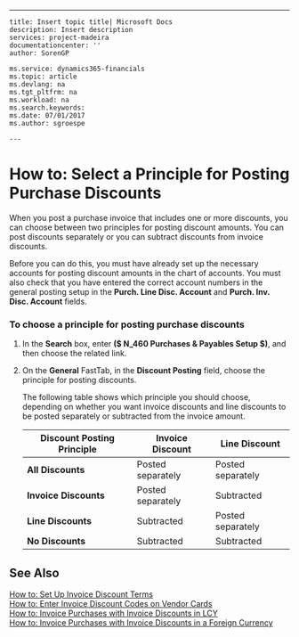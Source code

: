 ---
    title: Insert topic title| Microsoft Docs
    description: Insert description
    services: project-madeira
    documentationcenter: ''
    author: SorenGP

    ms.service: dynamics365-financials
    ms.topic: article
    ms.devlang: na
    ms.tgt_pltfrm: na
    ms.workload: na
    ms.search.keywords:
    ms.date: 07/01/2017
    ms.author: sgroespe

    ---
# How to: Select a Principle for Posting Purchase Discounts
When you post a purchase invoice that includes one or more discounts, you can choose between two principles for posting discount amounts. You can post discounts separately or you can subtract discounts from invoice discounts.  
  
 Before you can do this, you must have already set up the necessary accounts for posting discount amounts in the chart of accounts. You must also check that you have entered the correct account numbers in the general posting setup in the **Purch. Line Disc. Account** and **Purch. Inv. Disc. Account** fields.  
  
### To choose a principle for posting purchase discounts  
  
1.  In the **Search** box, enter **\($ N\_460 Purchases & Payables Setup $\)**, and then choose the related link.  
  
2.  On the **General** FastTab, in the **Discount Posting** field, choose the principle for posting discounts.  
  
     The following table shows which principle you should choose, depending on whether you want invoice discounts and line discounts to be posted separately or subtracted from the invoice amount.  
  
    |**Discount Posting Principle**|**Invoice Discount**|**Line Discount**|  
    |------------------------------------|--------------------------|-----------------------|  
    |**All Discounts**|Posted separately|Posted separately|  
    |**Invoice Discounts**|Posted separately|Subtracted|  
    |**Line Discounts**|Subtracted|Posted separately|  
    |**No Discounts**|Subtracted|Subtracted|  
  
## See Also  
 [How to: Set Up Invoice Discount Terms](../FullExperience/how-to-set-up-invoice-discount-terms.md)   
 [How to: Enter Invoice Discount Codes on Vendor Cards](../FullExperience/how-to-enter-invoice-discount-codes-on-vendor-cards.md)   
 [How to: Invoice Purchases with Invoice Discounts in LCY](../FullExperience/how-to-invoice-purchases-with-invoice-discounts-in-lcy.md)   
 [How to: Invoice Purchases with Invoice Discounts in a Foreign Currency](../FullExperience/how-to-invoice-purchases-with-invoice-discounts-in-a-foreign-currency.md)